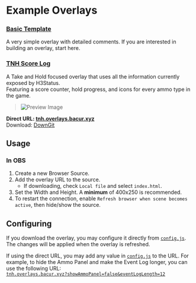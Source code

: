 # Example Overlays

### [Basic Template](Basic/)

A very simple overlay with detailed comments. If you are interested in building an overlay, start here.

### [TNH Score Log](TNHScoreLog/)

A Take and Hold focused overlay that uses all the information currently exposed by H3Status.\
Featuring a score counter, hold progress, and icons for every ammo type in the game.

> ![Preview Image](https://github.com/user-attachments/assets/2528f85c-0fa1-4e1d-9832-5d3e35604092)

**Direct URL: [tnh.overlays.bacur.xyz](https://tnh.overlays.bacur.xyz)**\
Download: [DownGit](https://downgit.github.io/#/home?url=https://github.com/TakingFire/H3Status/tree/main/Overlays/TNHScoreLog)

## Usage

### In OBS

1. Create a new Browser Source.
2. Add the overlay URL to the source.
   - If downloading, check `Local file` and select `index.html`.
3. Set the Width and Height. A **minimum** of 400x250 is recommended.
4. To restart the connection, enable `Refresh browser when scene becomes active`, then hide/show the source.

## Configuring

If you download the overlay, you may configure it directly from [`config.js`](TNHScoreLog/config.js). The changes will be applied when the overlay is refreshed.

If using the direct URL, you may add any value in [`config.js`](TNHScoreLog/config.js) to the URL. For example, to hide the Ammo Panel and make the Event Log longer, you can use the following URL:\
[`tnh.overlays.bacur.xyz?showAmmoPanel=false&eventLogLength=12`](https://tnh.overlays.bacur.xyz?showAmmoPanel=false&eventLogLength=12)
